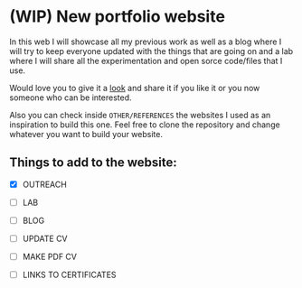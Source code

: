 # (WIP) New portfolio website

In this web I will showcase all my previous work as well as a blog where I will try to keep everyone updated with the things that are going on and a lab where I will share all the experimentation and open sorce code/files that I use. 

Would love you to give it a [look](https://jmuozan.github.io/jorgemunyozz.github.io/) and share it if you like it or you now someone who can be interested.

Also you can check inside ```OTHER/REFERENCES``` the websites I used as an inspiration to build this one. Feel free to clone the repository and change whatever you want to build your website.

## Things to add to the website:

- [x] OUTREACH
- [ ] LAB 
- [ ] BLOG
- [ ] UPDATE CV
- [ ] MAKE PDF CV
- [ ] LINKS TO CERTIFICATES

